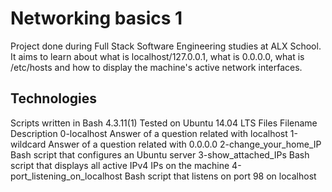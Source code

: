 # Networking basics 1
Project done during Full Stack Software Engineering studies at ALX School. It aims to learn about what is localhost/127.0.0.1, what is 0.0.0.0, what is /etc/hosts and how to display the machine's active network interfaces.

## Technologies
Scripts written in Bash 4.3.11(1)
Tested on Ubuntu 14.04 LTS
Files
Filename	Description
0-localhost	Answer of a question related with localhost
1-wildcard	Answer of a question related with 0.0.0.0
2-change_your_home_IP	Bash script that configures an Ubuntu server
3-show_attached_IPs	Bash script that displays all active IPv4 IPs on the machine
4-port_listening_on_localhost	Bash script that listens on port 98 on localhost
